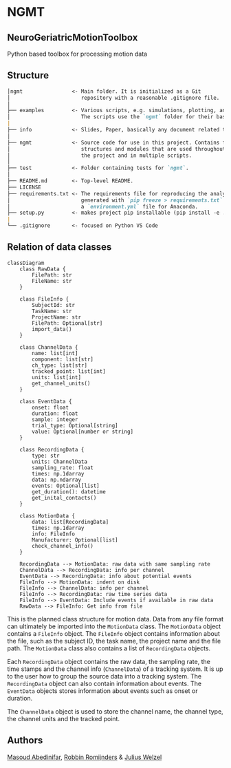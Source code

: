 # NGMT

## NeuroGeriatricMotionToolbox

Python based toolbox for processing motion data

## Structure

```markdown
│ngmt                <- Main folder. It is initialized as a Git
│                       repository with a reasonable .gitignore file.
│
├── examples         <- Various scripts, e.g. simulations, plotting, analysis,
│                       The scripts use the `ngmt` folder for their base code.
|
├── info             <- Slides, Paper, basically any document related to the work in progress.
│
├── ngmt             <- Source code for use in this project. Contains functions,
│                       structures and modules that are used throughout
│                       the project and in multiple scripts.
│
├── test             <- Folder containing tests for `ngmt`.
│
├── README.md        <- Top-level README. 
├── LICENSE
├── requirements.txt <- The requirements file for reproducing the analysis environment, e.g.
│                       generated with `pip freeze > requirements.txt`. Might be replaced by
│                       a `environment.yml` file for Anaconda.
├── setup.py         <- makes project pip installable (pip install -e .) so src can be imported
|
└── .gitignore       <- focused on Python VS Code
```

## Relation of data classes
```mermaid
classDiagram
    class RawData {
        FilePath: str
        FileName: str
    }

    class FileInfo {
        SubjectId: str
        TaskName: str
        ProjectName: str
        FilePath: Optional[str]
        import_data()
    }

    class ChannelData {
        name: list[int]
        component: list[str]
        ch_type: list[str]
        tracked_point: list[int]
        units: list[int]
        get_channel_units()
    }

    class EventData {
        onset: float
        duration: float
        sample: integer
        trial_type: Optional[string]
        value: Optional[number or string]
    }

    class RecordingData {
        type: str
        units: ChannelData
        sampling_rate: float
        times: np.1darray
        data: np.ndarray
        events: Optional[list]
        get_duration(): datetime
        get_inital_contacts()
    }

    class MotionData {
        data: list[RecordingData]
        times: np.1darray 
        info: FileInfo
        Manufacturer: Optional[list]
        check_channel_info()
    }

    RecordingData --> MotionData: raw data with same sampling rate
    ChannelData --> RecordingData: info per channel
    EventData --> RecordingData: info about potential events
    FileInfo --> MotionData: indent on disk
    FileInfo --> ChannelData: info per channel 
    FileInfo --> RecordingData: raw time series data
    FileInfo --> EventData: Include events if available in raw data
    RawData --> FileInfo: Get info from file
```

This is the planned class structure for motion data. Data from any file format can ultimately be imported into the `MotionData` class. The `MotionData` object contains a `FileInfo` object. The `FileInfo` object contains information about the file, such as the subject ID, the task name, the project name and the file path. The `MotionData` class also contains a list of `RecordingData` objects. 

Each `RecordingData` object contains the raw data, the sampling rate, the time stamps and the channel info (`ChannelData`) of a tracking system. It is up to the user how to group the source data into a tracking system.
The `RecordingData` object can also contain information about events. The `EventData` objects stores information about events such as onset or duration.

The `ChannelData` object is used to store the channel name, the channel type, the channel units and the tracked point.

## Authors

[Masoud Abedinifar](https://github.com/masoudabedinifar), [Robbin Romijnders](https://github.com/rmndrs89) & [Julius Welzel](https://github.com/JuliusWelzel)
